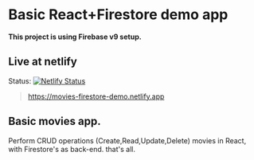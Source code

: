 # Basic React+Firestore demo app

**This project is using Firebase v9 setup.**

## Live at netlify

Status:
[![Netlify Status](https://api.netlify.com/api/v1/badges/e219f07d-5525-4e0a-b750-2a061c1ef2c3/deploy-status)](https://app.netlify.com/sites/movies-firestore-demo/deploys)

> https://movies-firestore-demo.netlify.app

## Basic movies app.

Perform CRUD operations (Create,Read,Update,Delete) movies in React, with Firestore's as back-end. that's all.
